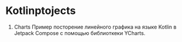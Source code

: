 # Kotlinptojects

1. Сharts
   Пример посторение линейного графика на языке Kotlin в Jetpack Compose c помощью библиоткеки YCharts.
